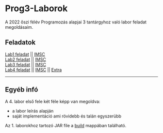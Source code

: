 # Prog3-Laborok
A 2022 őszi félév Programozás alapjai 3 tantárgyhoz való labor feladat megoldásaim.

## Feladatok
[Lab1 feladat](https://github.com/afkfish/Prog3-Laborok/blob/main/Lab1/java_1_bev_feladatok.pdf) || [IMSC](https://github.com/afkfish/Prog3-Laborok/blob/main/Lab1/java_1_imsc.pdf)\
[Lab2 feladat](https://github.com/afkfish/Prog3-Laborok/blob/main/Lab2/java_2_orokles_tasks_0.pdf) || [IMSC](https://github.com/afkfish/Prog3-Laborok/blob/main/java_2_imsc.pdf)\
[Lab3 feladat](https://github.com/afkfish/Prog3-Laborok/blob/main/Lab3/java_3_io_tasks_2.pdf) || [IMSC](https://github.com/afkfish/Prog3-Laborok/blob/main/Lab3/java_3_imsc.pdf)\
[Lab4 feladat](https://github.com/afkfish/Prog3-Laborok/blob/main/Lab4/java_4_util_tasks_1.pdf) || [IMSC](https://github.com/afkfish/Prog3-Laborok/blob/main/Lab4/java_4_imsc_0.pdf) || [Extra](https://github.com/afkfish/Prog3-Laborok/blob/main/Lab4/java_4_util_extra.pdf)

---
## Egyéb infó
A 4. labor első fele két féle képp van megoldva:
* a labor leírás alapján
* saját implementáció ami rövidebb és talán egyszerübb

Az 1. laborokhoz tartozó JAR file a [build](https://github.com/afkfish/Prog3-Laborok/tree/main/out/artifacts) mappában található.
